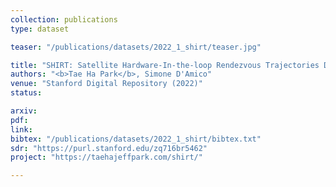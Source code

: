 ```yaml
---
collection: publications
type: dataset

teaser: "/publications/datasets/2022_1_shirt/teaser.jpg"

title: "SHIRT: Satellite Hardware-In-the-loop Rendezvous Trajectories Dataset"
authors: "<b>Tae Ha Park</b>, Simone D'Amico"
venue: "Stanford Digital Repository (2022)"
status:

arxiv:
pdf:
link:
bibtex: "/publications/datasets/2022_1_shirt/bibtex.txt"
sdr: "https://purl.stanford.edu/zq716br5462"
project: "https://taehajeffpark.com/shirt/"

---
```

